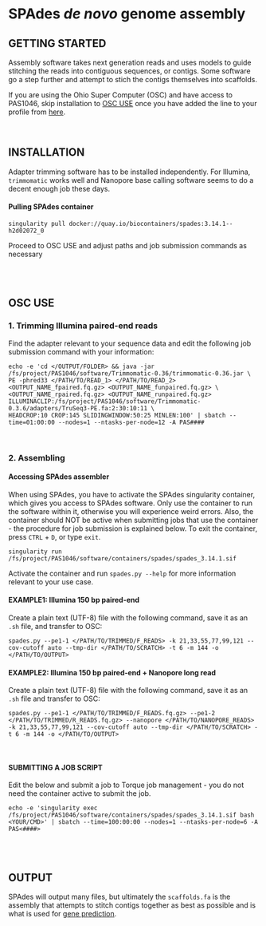 # SPAdes *de novo* genome assembly

## GETTING STARTED 
Assembly software takes next generation reads and uses models to guide stitching the reads into contiguous sequences, or contigs. Some software go a step further and attempt to stich the contigs themselves into scaffolds.

If you are using the Ohio Super Computer (OSC) and have access to PAS1046, skip installation to [OSC USE](https://gitlab.com/xonq/tutorials/-/blob/master/assembly.md#osc-use) once you have added the line to your profile from [here](https://gitlab.com/xonq/tutorials/-/blob/master/annotationPipeline.md#getting-started).

<br />

## INSTALLATION
Adapter trimming software has to be installed independently. For Illumina, `trimmomatic` works well and Nanopore base calling software seems to do a decent enough job these days.

#### Pulling SPAdes container
```
singularity pull docker://quay.io/biocontainers/spades:3.14.1--h2d02072_0
```

Proceed to OSC USE and adjust paths and job submission commands as necessary

<br /><br />

## OSC USE
### 1. Trimming Illumina paired-end reads
Find the adapter relevant to your sequence data and edit the following job submission command with your information:
```
echo -e 'cd </OUTPUT/FOLDER> && java -jar /fs/project/PAS1046/software/Trimmomatic-0.36/trimmomatic-0.36.jar \
PE -phred33 </PATH/TO/READ_1> </PATH/TO/READ_2> <OUTPUT_NAME_fpaired.fq.gz> <OUTPUT_NAME_funpaired.fq.gz> \
<OUTPUT_NAME_rpaired.fq.gz> <OUTPUT_NAME_runpaired.fq.gz> ILLUMINACLIP:/fs/project/PAS1046/software/Trimmomatic-0.3.6/adapters/TruSeq3-PE.fa:2:30:10:11 \
HEADCROP:10 CROP:145 SLIDINGWINDOW:50:25 MINLEN:100' | sbatch --time=01:00:00 --nodes=1 --ntasks-per-node=12 -A PAS####
```

<br />

### 2. Assembling
#### Accessing SPAdes assembler
When using SPAdes, you have to activate the SPAdes singularity container, which gives you access to SPAdes software. Only use the container to run the software within it, otherwise you will experience weird errors. Also, the container should NOT be active when submitting jobs that use the container - the procedure for job submission is explained below. To exit the container, press `CTRL` + `D`, or type `exit`.
```
singularity run /fs/project/PAS1046/software/containers/spades/spades_3.14.1.sif
```

Activate the container and run `spades.py --help` for more information relevant to your use case.

#### EXAMPLE1: Illumina 150 bp paired-end
Create a plain text (UTF-8) file with the following command, save it as an `.sh` file, and transfer to OSC:

```
spades.py --pe1-1 </PATH/TO/TRIMMED/F_READS> -k 21,33,55,77,99,121 --cov-cutoff auto --tmp-dir </PATH/TO/SCRATCH> -t 6 -m 144 -o </PATH/TO/OUTPUT>
```

#### EXAMPLE2: Illumina 150 bp paired-end + Nanopore long read
Create a plain text (UTF-8) file with the following command, save it as an `.sh` file and transfer to OSC:

```
spades.py --pe1-1 </PATH/TO/TRIMMED/F_READS.fq.gz> --pe1-2 </PATH/TO/TRIMMED/R_READS.fq.gz> --nanopore </PATH/TO/NANOPORE_READS> -k 21,33,55,77,99,121 --cov-cutoff auto --tmp-dir </PATH/TO/SCRATCH> -t 6 -m 144 -o </PATH/TO/OUTPUT>
```

<br />

#### SUBMITTING A JOB SCRIPT
Edit the below and submit a job to Torque job management - you do not need the container active to submit the job.
```
echo -e 'singularity exec /fs/project/PAS1046/software/containers/spades/spades_3.14.1.sif bash <YOUR/CMD>' | sbatch --time=100:00:00 --nodes=1 --ntasks-per-node=6 -A PAS<####>
```

<br /><br />

## OUTPUT
SPAdes will output many files, but ultimately the `scaffolds.fa` is the assembly that attempts to stitch contigs together as best as possible and is what is used for [gene prediction](https://gitlab.com/xonq/tutorials/-/blob/master/funannotate.md#3.-predict-genes). 
